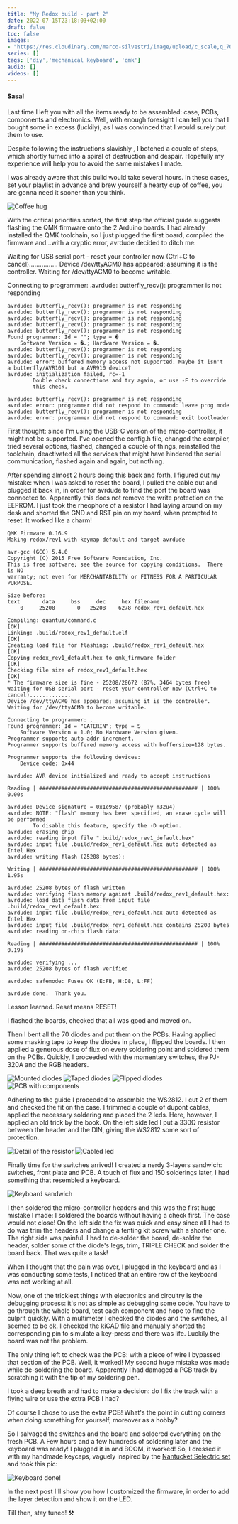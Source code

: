 ```yaml
---
title: "My Redox build - part 2"
date: 2022-07-15T23:18:03+02:00
draft: false
toc: false
images:
- "https://res.cloudinary.com/marco-silvestri/image/upload/c_scale,q_70,w_700/v1657970824/silvestri-dot-cloud/assets/redox-part-2/1657970498714_pgvync.jpg"
series: []
tags: ['diy','mechanical keyboard', 'qmk']
audio: []
videos: []
---
```

#### Sasa!
Last time I left you with all the items ready to be assembled: case, PCBs, components and electronics. Well, with enough foresight I can tell you that I bought some in excess (luckily), as I was convinced that I would surely put them to use.

Despite following the instructions slavishly , I botched a couple of steps, which shortly turned into a spiral of destruction and despair. Hopefully my experience will help you to avoid the same mistakes I made.

I was already aware that this build would take several hours. In these cases, set your playlist in advance and brew yourself a hearty cup of coffee, you are gonna need it sooner than you think.

<img src="https://res.cloudinary.com/marco-silvestri/image/upload/c_scale,q_70,w_600/v1657970819/silvestri-dot-cloud/assets/redox-part-2/1657970498816_mnvbqy.jpg" alt="Coffee hug" class="img-fluid rounded-lg mx-auto d-block pb-5">

With the critical priorities sorted, the first step the official guide suggests flashing the QMK firmware onto the 2 Arduino boards.
I had already installed the QMK toolchain, so I just plugged the first board, compiled the firmware and...with a cryptic error, avrdude decided to ditch me:

Waiting for USB serial port - reset your controller now (Ctrl+C to cancel)................
Device /dev/ttyACM0 has appeared; assuming it is the controller.
Waiting for /dev/ttyACM0 to become writable.

Connecting to programmer: .avrdude: butterfly_recv(): programmer is not responding

    avrdude: butterfly_recv(): programmer is not responding
    avrdude: butterfly_recv(): programmer is not responding
    avrdude: butterfly_recv(): programmer is not responding
    avrdude: butterfly_recv(): programmer is not responding
    avrdude: butterfly_recv(): programmer is not responding
    Found programmer: Id = ""; type = �
        Software Version = �.; Hardware Version = �.
    avrdude: butterfly_recv(): programmer is not responding
    avrdude: butterfly_recv(): programmer is not responding
    avrdude: error: buffered memory access not supported. Maybe it isn't
    a butterfly/AVR109 but a AVR910 device?
    avrdude: initialization failed, rc=-1
            Double check connections and try again, or use -F to override
            this check.

    avrdude: butterfly_recv(): programmer is not responding
    avrdude: error: programmer did not respond to command: leave prog mode
    avrdude: butterfly_recv(): programmer is not responding
    avrdude: error: programmer did not respond to command: exit bootloader

First thought: since I'm using the USB-C version of the micro-controller, it might not be supported. I've opened the config.h file, changed the compiler, tried several options, flashed, changed a couple of things, reinstalled the toolchain, deactivated all the services that might have hindered the serial communication, flashed again and again, but nothing.

After spending almost 2 hours doing this back and forth, I figured out my mistake: when I was asked to reset the board, I pulled the cable out and plugged it back in, in order for avrdude to find the port the board was connected to. Apparently this does not remove the write protection on the EEPROM.
I just took the rheophore of a resistor I had laying around on my desk and shorted the GND and RST pin on my board, when prompted to reset. It worked like a charm!

    QMK Firmware 0.16.9
    Making redox/rev1 with keymap default and target avrdude

    avr-gcc (GCC) 5.4.0
    Copyright (C) 2015 Free Software Foundation, Inc.
    This is free software; see the source for copying conditions.  There is NO
    warranty; not even for MERCHANTABILITY or FITNESS FOR A PARTICULAR PURPOSE.

    Size before:
    text	   data	    bss	    dec	    hex	filename
        0	  25208	      0	  25208	   6278	redox_rev1_default.hex

    Compiling: quantum/command.c                                                                        [OK]
    Linking: .build/redox_rev1_default.elf                                                              [OK]
    Creating load file for flashing: .build/redox_rev1_default.hex                                      [OK]
    Copying redox_rev1_default.hex to qmk_firmware folder                                               [OK]
    Checking file size of redox_rev1_default.hex                                                        [OK]
    * The firmware size is fine - 25208/28672 (87%, 3464 bytes free)
    Waiting for USB serial port - reset your controller now (Ctrl+C to cancel).............
    Device /dev/ttyACM0 has appeared; assuming it is the controller.
    Waiting for /dev/ttyACM0 to become writable.

    Connecting to programmer: .
    Found programmer: Id = "CATERIN"; type = S
        Software Version = 1.0; No Hardware Version given.
    Programmer supports auto addr increment.
    Programmer supports buffered memory access with buffersize=128 bytes.

    Programmer supports the following devices:
        Device code: 0x44

    avrdude: AVR device initialized and ready to accept instructions

    Reading | ################################################## | 100% 0.00s

    avrdude: Device signature = 0x1e9587 (probably m32u4)
    avrdude: NOTE: "flash" memory has been specified, an erase cycle will be performed
            To disable this feature, specify the -D option.
    avrdude: erasing chip
    avrdude: reading input file ".build/redox_rev1_default.hex"
    avrdude: input file .build/redox_rev1_default.hex auto detected as Intel Hex
    avrdude: writing flash (25208 bytes):

    Writing | ################################################## | 100% 1.95s

    avrdude: 25208 bytes of flash written
    avrdude: verifying flash memory against .build/redox_rev1_default.hex:
    avrdude: load data flash data from input file .build/redox_rev1_default.hex:
    avrdude: input file .build/redox_rev1_default.hex auto detected as Intel Hex
    avrdude: input file .build/redox_rev1_default.hex contains 25208 bytes
    avrdude: reading on-chip flash data:

    Reading | ################################################## | 100% 0.19s

    avrdude: verifying ...
    avrdude: 25208 bytes of flash verified

    avrdude: safemode: Fuses OK (E:FB, H:D8, L:FF)

    avrdude done.  Thank you.


Lesson learned. Reset means RESET!

I flashed the boards, checked that all was good and moved on.

Then I bent all the 70 diodes and put them on the PCBs. Having applied some masking tape to keep the diodes in place, I flipped the boards. I then applied a generous dose of flux on every soldering point and soldered them on the PCBs. Quickly, I proceeded with the momentary switches, the PJ-320A and the RGB headers.

<img src="https://res.cloudinary.com/marco-silvestri/image/upload/c_scale,q_69,w_700/v1657970827/silvestri-dot-cloud/assets/redox-part-2/1657970498793_ynvo1t.jpg" alt="Mounted diodes" class="img-fluid rounded-lg mx-auto d-block pb-5">

<img src="https://res.cloudinary.com/marco-silvestri/image/upload/c_scale,q_70,w_700/v1657970815/silvestri-dot-cloud/assets/redox-part-2/1657970498776_uqfxek.jpg" alt="Taped diodes" class="img-fluid rounded-lg mx-auto d-block pb-5">

<img src="https://res.cloudinary.com/marco-silvestri/image/upload/c_scale,q_70,w_700/v1657970828/silvestri-dot-cloud/assets/redox-part-2/1657970498756_mlzajz.jpg" alt="Flipped diodes" class="img-fluid rounded-lg mx-auto d-block pb-5">

<img src="https://res.cloudinary.com/marco-silvestri/image/upload/c_scale,q_70,w_700/v1657970821/silvestri-dot-cloud/assets/redox-part-2/1657970498725_g3vzqu.jpg" alt="PCB with components" class="img-fluid rounded-lg mx-auto d-block pb-5">

Adhering to the guide I proceeded to assemble the WS2812. I cut 2 of them and checked the fit on the case. I trimmed a couple of dupont cables, applied the necessary soldering and placed the 2 leds.
Here, however, I applied an old trick by the book. On the left side led I put a 330Ω resistor between the header and the DIN, giving the WS2812 some sort of protection.

<img src="https://res.cloudinary.com/marco-silvestri/image/upload/c_scale,q_70,w_700/v1657970815/silvestri-dot-cloud/assets/redox-part-2/1657970498745_wmauxp.jpg" alt="Detail of the resistor" class="img-fluid rounded-lg mx-auto d-block pb-5">

<img src="https://res.cloudinary.com/marco-silvestri/image/upload/c_scale,q_70,w_700/v1657970824/silvestri-dot-cloud/assets/redox-part-2/1657970498734_uh8kb4.jpg" alt="Cabled led" class="img-fluid rounded-lg mx-auto d-block pb-5">

Finally time for the switches arrived! I created a nerdy 3-layers sandwich: switches, front plate and PCB. A touch of flux and 150 solderings later, I had something that resembled a keyboard.

<img src="https://res.cloudinary.com/marco-silvestri/image/upload/c_scale,q_70,w_700/v1657970818/silvestri-dot-cloud/assets/redox-part-2/1657970636510_v5o4ys.jpg" alt="Keyboard sandwich" class="img-fluid rounded-lg mx-auto d-block pb-5">

I then soldered the micro-controller headers and this was the first huge mistake I made: I soldered the boards without having a check first. The case would not close!
On the left side the fix was quick and easy since all I had to do was trim the headers and change a tenting kit screw with a shorter one.
The right side was painful. I had to de-solder the board, de-solder the header, solder some of the diode's legs, trim, TRIPLE CHECK and solder the board back. That was quite a task!

When I thought that the pain was over, I plugged in the keyboard and as I was conducting some tests, I noticed that an entire row of the keyboard was not working at all.

Now, one of the trickiest things with electronics and circuitry is the debugging process: it's not as simple as debugging some code. You have to go through the whole board, test each component and hope to find the culprit quickly.
With a multimeter I checked the diodes and the switches, all seemed to be ok.
I checked the kiCAD file and manually shorted the corresponding pin to simulate a key-press and there was life. Luckily the board was not the problem.

The only thing left to check was the PCB: with a piece of wire I bypassed that section of the PCB. Well, it worked!
My second huge mistake was made while de-soldering the board. Apparently I had damaged a PCB track by scratching it with the tip of my soldering pen.

I took a deep breath and had to make a decision: do I fix the track with a flying wire or use the extra PCB I had?

Of course I chose to use the extra PCB! What's the point in cutting corners when doing something for yourself, moreover as a hobby?

So I salvaged the switches and the board and soldered everything on the fresh PCB.
A Few hours and a few hundreds of soldering later and the keyboard was ready! I plugged it in and BOOM, it worked! So, I dressed it with my handmade keycaps, vaguely inspired by the [Nantucket Selectric set](https://enjoykeycap.github.io/assets/images/sa-keycaps/nantucketselectric/rendering_pics/006752dcd88314cc4da2b0fdb75ad706.jpg) and took this pic:

<img src="https://res.cloudinary.com/marco-silvestri/image/upload/c_scale,q_70,w_700/v1657970824/silvestri-dot-cloud/assets/redox-part-2/1657970498714_pgvync.jpg" alt="Keyboard done!" class="img-fluid rounded-lg mx-auto d-block pb-5">

In the next post I'll show you how I customized the firmware, in order to add the layer detection and show it on the LED.

Till then, stay tuned! ⚒